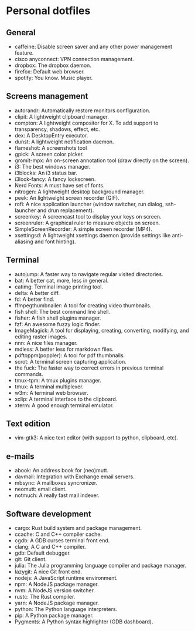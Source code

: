 # Personal dotfiles

## General

- caffeine: Disable screen saver and any other power management feature.
- cisco anyconnect: VPN connection management.
- dropbox: The dropbox daemon.
- firefox: Default web browser.
- spotify: You know. Music player.

## Screens management

- autorandr: Automatically restore monitors configuration.
- clipit: A lightweight clipboard manager.
- compton: A lightweight compositor for X. To add support to transparency, shadows, effect, etc.
- dex: A DesktopEntry executor.
- dunst: A lightweight notification daemon.
- flameshot: A screenshots tool
- gpick: A screen color picker.
- gromit-mpx: An on-screen annotation tool (draw directly on the screen).
- i3: The best windows manager.
- i3blocks: An i3 status bar.
- i3lock-fancy: A fancy lockscreen.
- Nerd Fonts: A must have set of fonts.
- nitrogen: A lightweight desktop background manager.
- peek: An lightweight screen recorder (GIF).
- rofi: A nice application launcher (window switcher, run dialog, ssh-launcher and drun replacement).
- screenkey: A screencast tool to display your keys on screen.
- screenruler: A graphical ruler to measure objects on screen.
- SimpleScreenRecorder: A simple screen recorder (MP4).
- xsettingsd: A lightweight xsettings daemon (provide settings like anti-aliasing and font hinting).

## Terminal

- autojump: A faster way to navigate regular visited directories.
- bat: A better cat, more, less in general.
- catimg: Terminal image printing tool.
- delta: A better diff.
- fd: A better find.
- ffmpegthumbnailer: A tool for creating video thumbnails.
- fish shell: The best command line shell.
- fisher: A fish shell plugins manager.
- fzf: An awesome fuzzy logic finder.
- ImageMagick: A tool for displaying, creating, converting, modifying, and editing raster images.
- nnn: A nice files manager.
- mdless: A better less for markdown files.
- pdftoppm(poppler): A tool for pdf thumbnails.
- scrot: A terminal screen capturing application.
- the fuck: The faster way to correct errors in previous terminal commands.
- tmux-tpm: A tmux plugins manager.
- tmux: A terminal multiplexer.
- w3m: A terminal web browser.
- xclip: A terminal interface to the clipboard.
- xterm: A good enough terminal emulator.

## Text edition

- vim-gtk3: A nice text editor (with support to python, clipboard, etc).

## e-mails

- abook: An address book for (neo)mutt.
- davmail: Integration with Exchange email servers.
- mbsync: A mailboxes syncronizer.
- neomutt: email client.
- notmuch: A really fast mail indexer.

## Software development

- cargo: Rust build system and package management.
- ccache: C and C++ compiler cache.
- cgdb: A GDB curses terminal front end.
- clang: A C and C++ compiler.
- gdb: Default debugger.
- git: Git client.
- julia: The Julia programming language compiler and package manager.
- lazygit: A nice Git front end.
- nodejs: A JavaScript runtime environment.
- npm: A NodeJS package manager.
- nvm: A NodeJS version switcher.
- rustc: The Rust compiler.
- yarn: A NodeJS package manager.
- python: The Python language interpreters.
- pip: A Python package manager.
- Pygments: A Python syntax highlighter (GDB dashboard).
